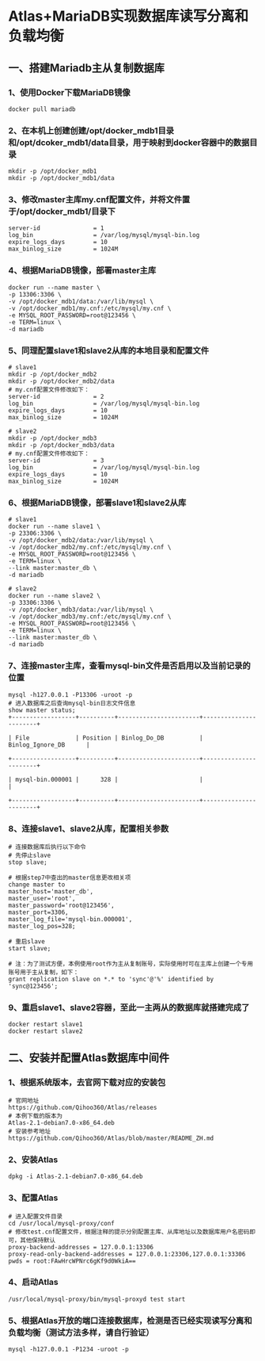 # Atlas+MariaDB实现数据库读写分离和负载均衡

## 一、搭建Mariadb主从复制数据库

### 1、使用Docker下载MariaDB镜像

```
docker pull mariadb
```

### 2、在本机上创建创建/opt/docker_mdb1目录和/opt/dcoker_mdb1/data目录，用于映射到docker容器中的数据目录

```
mkdir -p /opt/docker_mdb1
mkdir -p /opt/docker_mdb1/data
```

### 3、修改master主库my.cnf配置文件，并将文件置于/opt/docker_mdb1/目录下

```
server-id               = 1
log_bin                 = /var/log/mysql/mysql-bin.log
expire_logs_days        = 10
max_binlog_size         = 1024M
```

### 4、根据MariaDB镜像，部署master主库

```
docker run --name master \
-p 13306:3306 \
-v /opt/docker_mdb1/data:/var/lib/mysql \
-v /opt/docker_mdb1/my.cnf:/etc/mysql/my.cnf \
-e MYSQL_ROOT_PASSWORD=root@123456 \
-e TERM=linux \
-d mariadb
```

### 5、同理配置slave1和slave2从库的本地目录和配置文件

```
# slave1
mkdir -p /opt/docker_mdb2
mkdir -p /opt/docker_mdb2/data
# my.cnf配置文件修改如下：
server-id               = 2
log_bin                 = /var/log/mysql/mysql-bin.log
expire_logs_days        = 10
max_binlog_size         = 1024M

# slave2
mkdir -p /opt/docker_mdb3
mkdir -p /opt/docker_mdb3/data
# my.cnf配置文件修改如下：
server-id               = 3
log_bin                 = /var/log/mysql/mysql-bin.log
expire_logs_days        = 10
max_binlog_size         = 1024M
```

### 6、根据MariaDB镜像，部署slave1和slave2从库

```
# slave1
docker run --name slave1 \
-p 23306:3306 \
-v /opt/docker_mdb2/data:/var/lib/mysql \
-v /opt/docker_mdb2/my.cnf:/etc/mysql/my.cnf \
-e MYSQL_ROOT_PASSWORD=root@123456 \
-e TERM=linux \
--link master:master_db \
-d mariadb

# slave2
docker run --name slave2 \
-p 33306:3306 \
-v /opt/docker_mdb3/data:/var/lib/mysql \
-v /opt/docker_mdb3/my.cnf:/etc/mysql/my.cnf \
-e MYSQL_ROOT_PASSWORD=root@123456 \
-e TERM=linux \
--link master:master_db \
-d mariadb
```

### 7、连接master主库，查看mysql-bin文件是否启用以及当前记录的位置

```
mysql -h127.0.0.1 -P13306 -uroot -p
# 进入数据库之后查询mysql-bin日志文件信息
show master status;
+------------------+----------+-----------------------+-----------------------+

| File             | Position | Binlog_Do_DB          | Binlog_Ignore_DB      |

+------------------+----------+-----------------------+-----------------------+

| mysql-bin.000001 |      328 |                       |                       |

+------------------+----------+-----------------------+-----------------------+
```

### 8、连接slave1、slave2从库，配置相关参数

```
# 连接数据库后执行以下命令
# 先停止slave
stop slave;

# 根据step7中查出的master信息更改相关项
change master to 
master_host='master_db',
master_user='root',
master_password='root@123456',
master_port=3306,
master_log_file='mysql-bin.000001',
master_log_pos=328;

# 重启slave
start slave;

# 注：为了测试方便，本例使用root作为主从复制账号，实际使用时可在主库上创建一个专用账号用于主从复制，如下：
grant replication slave on *.* to 'sync'@'%' identified by 'sync@123456';
```

### 9、重启slave1、slave2容器，至此一主两从的数据库就搭建完成了

```
docker restart slave1
docker restart slave2
```

## 二、安装并配置Atlas数据库中间件

### 1、根据系统版本，去官网下载对应的安装包

```
# 官网地址
https://github.com/Qihoo360/Atlas/releases
# 本例下载的版本为
Atlas-2.1-debian7.0-x86_64.deb
# 安装参考地址
https://github.com/Qihoo360/Atlas/blob/master/README_ZH.md
```

### 2、安装Atlas

```
dpkg -i Atlas-2.1-debian7.0-x86_64.deb
```

### 3、配置Atlas

```
# 进入配置文件目录
cd /usr/local/mysql-proxy/conf
# 修改test.cnf配置文件，根据注释的提示分别配置主库、从库地址以及数据库用户名密码即可，其他保持默认
proxy-backend-addresses = 127.0.0.1:13306
proxy-read-only-backend-addresses = 127.0.0.1:23306,127.0.0.1:33306
pwds = root:FAwHrcWPNrc6gKf9d0WkiA==
```

### 4、启动Atlas

```
/usr/local/mysql-proxy/bin/mysql-proxyd test start
```

### 5、根据Atlas开放的端口连接数据库，检测是否已经实现读写分离和负载均衡（测试方法多样，请自行验证）

```
mysql -h127.0.0.1 -P1234 -uroot -p
```

